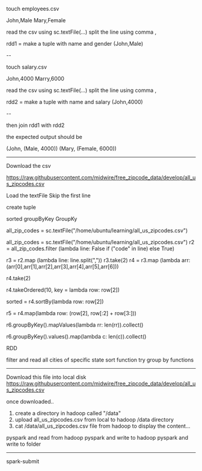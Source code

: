 
 touch employees.csv
 
 John,Male
 Mary,Female
 
read the csv using sc.textFile(...)
split the line using comma ,

rdd1 = make a tuple with name and gender (John,Male)

--

touch salary.csv

John,4000
Marry,6000

read the csv using sc.textFile(...)
split the line using comma ,

rdd2 = make a tuple with name and salary (John,4000)

--

then join rdd1 with rdd2

the expected output should be 


(John, (Male, 4000))
(Mary, (Female, 6000))


---


Download the csv

https://raw.githubusercontent.com/midwire/free_zipcode_data/develop/all_us_zipcodes.csv

Load the textFile
Skip the first line

create tuple

sorted
groupByKey
GroupKy



all_zip_codes = sc.textFile("/home/ubuntu/learning/all_us_zipcodes.csv")


all_zip_codes = sc.textFile("/home/ubuntu/learning/all_us_zipcodes.csv")
 r2 = all_zip_codes.filter (lambda line: False if ("code" in line) else True)


r3 = r2.map (lambda line: line.split(","))
r3.take(2)
r4 = r3.map (lambda arr: (arr[0],arr[1],arr[2],arr[3],arr[4],arr[5],arr[6]))

r4.take(2)

r4.takeOrdered(10, key = lambda row: row[2])
  
sorted = r4.sortBy(lambda row: row[2])

r5 = r4.map(lambda row: (row[2], row[:2] + row[3:]))

r6.groupByKey().mapValues(lambda rr: len(rr)).collect()

r6.groupByKey().values().map(lambda c: len(c)).collect()



RDD 

filter and read all cities of specific state
sort function
try group by functions

------

Download this file into local disk
https://raw.githubusercontent.com/midwire/free_zipcode_data/develop/all_us_zipcodes.csv

once downloaded..

1. create a directory in hadoop called "/data"
2. upload all_us_zipcodes.csv from local to hadoop /data directory
3. cat /data/all_us_zipcodes.csv file from hadoop to display the content...

pyspark and read from hadoop
pyspark and write to hadoop
pyspark and write to folder

---

spark-submit





